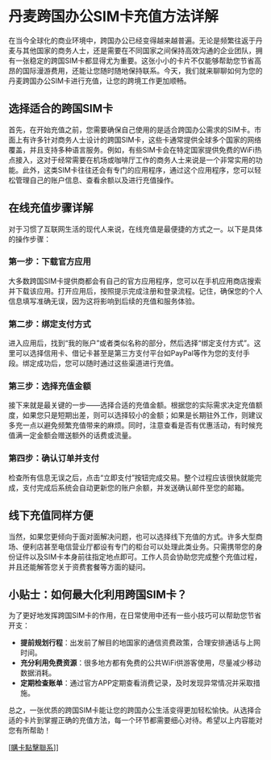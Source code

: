 # 丹麦跨国办公SIM卡充值方法详解

在当今全球化的商业环境中，跨国办公已经变得越来越普遍。无论是频繁往返于丹麦与其他国家的商务人士，还是需要在不同国家之间保持高效沟通的企业团队，拥有一张稳定的跨国SIM卡都显得尤为重要。这张小小的卡片不仅能够帮助您节省高昂的国际漫游费用，还能让您随时随地保持联系。今天，我们就来聊聊如何为您的丹麦跨国办公SIM卡进行充值，让您的跨境工作更加顺畅。

## 选择适合的跨国SIM卡

首先，在开始充值之前，您需要确保自己使用的是适合跨国办公需求的SIM卡。市面上有许多针对商务人士设计的跨国SIM卡，这些卡通常提供全球多个国家的网络覆盖，并且支持多种语言服务。例如，有些SIM卡会在特定国家提供免费的WiFi热点接入，这对于经常需要在机场或咖啡厅工作的商务人士来说是一个非常实用的功能。此外，这类SIM卡往往还会有专门的应用程序，通过这个应用程序，您可以轻松管理自己的账户信息、查看余额以及进行充值操作。

## 在线充值步骤详解

对于习惯了互联网生活的现代人来说，在线充值是最便捷的方式之一。以下是具体的操作步骤：

### 第一步：下载官方应用

大多数跨国SIM卡提供商都会有自己的官方应用程序，您可以在手机应用商店搜索并下载该应用。打开应用后，按照提示完成注册和登录流程。记住，确保您的个人信息填写准确无误，因为这将影响到后续的充值和服务体验。

### 第二步：绑定支付方式

进入应用后，找到“我的账户”或者类似名称的部分，然后选择“绑定支付方式”。这里可以选择信用卡、借记卡甚至是第三方支付平台如PayPal等作为您的支付手段。绑定成功后，您可以随时通过这些渠道进行充值。

### 第三步：选择充值金额

接下来就是最关键的一步——选择合适的充值金额。根据您的实际需求决定充值额度，如果您只是短期出差，则可以选择较小的金额；如果是长期驻外工作，则建议多充一点以避免频繁充值带来的麻烦。同时，注意查看是否有优惠活动，有时候充值满一定金额会赠送额外的话费或流量。

### 第四步：确认订单并支付

检查所有信息无误之后，点击“立即支付”按钮完成交易。整个过程应该很快就能完成，支付完成后系统会自动更新您的账户余额，并发送确认邮件至您的邮箱。

## 线下充值同样方便

当然，如果您更倾向于面对面解决问题，也可以选择线下充值的方式。许多大型商场、便利店甚至电信营业厅都设有专门的柜台可以处理此类业务。只需携带您的身份证件以及SIM卡本身前往指定地点即可。工作人员会协助您完成整个充值过程，并且还能解答您关于资费套餐等方面的疑问。

## 小贴士：如何最大化利用跨国SIM卡？

为了更好地发挥跨国SIM卡的作用，在日常使用中还有一些小技巧可以帮助您节省开支：

- **提前规划行程**：出发前了解目的地国家的通信资费政策，合理安排通话与上网时间。
- **充分利用免费资源**：很多地方都有免费的公共WiFi供游客使用，尽量减少移动数据消耗。
- **定期检查账单**：通过官方APP定期查看消费记录，及时发现异常情况并采取措施。

总之，一张优质的跨国SIM卡能让您的跨国办公生活变得更加轻松愉快。从选择合适的卡片到掌握正确的充值方法，每一个环节都需要细心对待。希望以上内容能对您有所帮助！

[[購卡點擊聯系](https://t.me/s/esim1088)]]